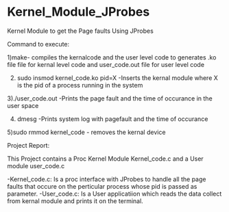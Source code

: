 # Kernel_Module_JProbes
Kernel Module to get the Page faults Using JProbes

Command to execute:

1)make- compiles the kernalcode and the user level code to generates .ko file file for kernal level code and user_code.out file for user level code

2) sudo insmod kernel_code.ko pid=X 		-Inserts the kernal module where X is the pid of a process running in the system

3)./user_code.out		-Prints the page fault and the time of occurance in the user space

4) dmesg			-Prints system log with pagefault and the time of occurance

5)sudo rmmod kernel_code - removes the kernal device

Project Report:

This Project contains a Proc Kernel Module Kernel_code.c and a User module user_code.c

-Kernel_code.c: Is a proc interface with JProbes to handle all the page faults that occure on the perticular process whose pid is passed as parameter.
-User_code.c: Is a User applicatiion which reads the data collect from kernal module and prints it on the terminal.
